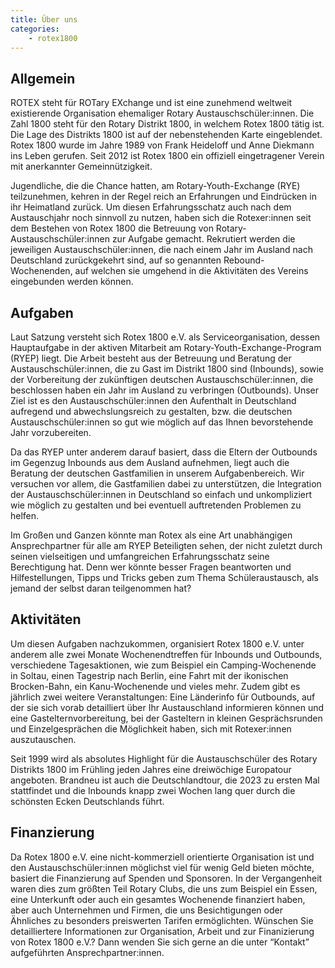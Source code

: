 ```yaml
---
title: Über uns
categories:
    - rotex1800
---
```

## Allgemein

ROTEX steht für ROTary EXchange und ist eine zunehmend weltweit existierende
Organisation ehemaliger Rotary Austauschschüler:innen. Die Zahl 1800 steht für
den Rotary Distrikt 1800, in welchem Rotex 1800 tätig ist. Die Lage des
Distrikts 1800 ist auf der nebenstehenden Karte eingeblendet. Rotex 1800 wurde
im Jahre 1989 von Frank Heideloff und Anne Diekmann ins Leben gerufen. Seit 2012
ist Rotex 1800 ein offiziell eingetragener Verein mit anerkannter
Gemeinnützigkeit.

Jugendliche, die die Chance hatten, am Rotary-Youth-Exchange (RYE) teilzunehmen,
kehren in der Regel reich an Erfahrungen und Eindrücken in ihr Heimatland
zurück. Um diesen Erfahrungsschatz auch nach dem Austauschjahr noch sinnvoll zu
nutzen, haben sich die Rotexer:innen seit dem Bestehen von Rotex 1800 die
Betreuung von Rotary-Austauschschüler:innen zur Aufgabe gemacht. Rekrutiert
werden die jeweiligen Austauschschüler:innen, die nach einem Jahr im Ausland
nach Deutschland zurückgekehrt sind, auf so genannten Rebound-Wochenenden, auf
welchen sie umgehend in die Aktivitäten des Vereins eingebunden werden können.

## Aufgaben

Laut Satzung versteht sich Rotex 1800 e.V. als Serviceorganisation, dessen
Hauptaufgabe in der aktiven Mitarbeit am Rotary-Youth-Exchange-Program (RYEP)
liegt. Die Arbeit besteht aus der Betreuung und Beratung der
Austauschschüler:innen, die zu Gast im Distrikt 1800 sind (Inbounds), sowie der
Vorbereitung der zukünftigen deutschen Austauschschüler:innen, die beschlossen
haben ein Jahr im Ausland zu verbringen (Outbounds). Unser Ziel ist es den
Austauschschüler:innen den Aufenthalt in Deutschland aufregend und
abwechslungsreich zu gestalten, bzw. die deutschen Austauschschüler:innen so gut
wie möglich auf das Ihnen bevorstehende Jahr vorzubereiten.

Da das RYEP unter anderem darauf basiert, dass die Eltern der Outbounds im
Gegenzug Inbounds aus dem Ausland aufnehmen, liegt auch die Beratung der
deutschen Gastfamilien in unserem Aufgabenbereich. Wir versuchen vor allem, die
Gastfamilien dabei zu unterstützen, die Integration der Austauschschüler:innen
in Deutschland so einfach und unkompliziert wie möglich zu gestalten und bei
eventuell auftretenden Problemen zu helfen.

Im Großen und Ganzen könnte man Rotex als eine Art unabhängigen Ansprechpartner
für alle am RYEP Beteiligten sehen, der nicht zuletzt durch seinen vielseitigen
und umfangreichen Erfahrungsschatz seine Berechtigung hat. Denn wer könnte
besser Fragen beantworten und Hilfestellungen, Tipps und Tricks geben zum Thema
Schüleraustausch, als jemand der selbst daran teilgenommen hat?

## Aktivitäten

Um diesen Aufgaben nachzukommen, organisiert Rotex 1800 e.V. unter anderem alle
zwei Monate Wochenendtreffen für Inbounds und Outbounds, verschiedene
Tagesaktionen, wie zum Beispiel ein Camping-Wochenende in Soltau, einen
Tagestrip nach Berlin, eine Fahrt mit der ikonischen Brocken-Bahn, ein
Kanu-Wochenende und vieles mehr. Zudem gibt es jährlich zwei weitere
Veranstaltungen: Eine Länderinfo für Outbounds, auf der sie sich vorab
detailliert über Ihr Austauschland informieren können und eine
Gastelternvorbereitung, bei der Gasteltern in kleinen Gesprächsrunden und
Einzelgesprächen die Möglichkeit haben, sich mit Rotexer:innen auszutauschen.

Seit 1999 wird als absolutes Highlight für die Austauschschüler des Rotary
Distrikts 1800 im Frühling jeden Jahres eine dreiwöchige Europatour angeboten.
Brandneu ist auch die Deutschlandtour, die 2023 zu ersten Mal stattfindet und
die Inbounds knapp zwei Wochen lang quer durch die schönsten Ecken Deutschlands
führt.

## Finanzierung

Da Rotex 1800 e.V. eine nicht-kommerziell orientierte Organisation ist und den
Austauschschüler:innen möglichst viel für wenig Geld bieten möchte, basiert die
Finanzierung auf Spenden und Sponsoren. In der Vergangenheit waren dies zum
größten Teil Rotary Clubs, die uns zum Beispiel ein Essen, eine Unterkunft oder
auch ein gesamtes Wochenende finanziert haben, aber auch Unternehmen und Firmen,
die uns Besichtigungen oder Ähnliches zu besonders preiswerten Tarifen
ermöglichten. Wünschen Sie detailliertere Informationen zur Organisation, Arbeit
und zur Finanizierung von Rotex 1800 e.V.? Dann wenden Sie sich gerne an die
unter “Kontakt” aufgeführten Ansprechpartner:innen.